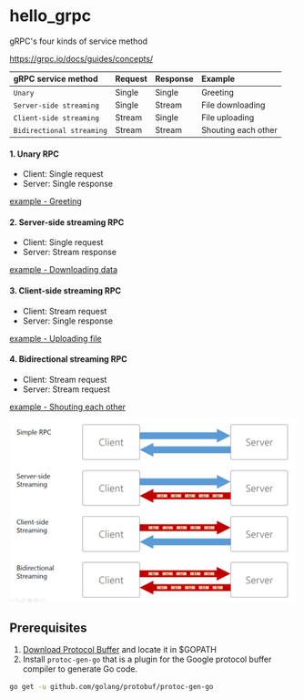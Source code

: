 # hello_grpc

gRPC's four kinds of service method

https://grpc.io/docs/guides/concepts/


|gRPC service method  | Request  | Response  |  Example |
|:---|:---|:---|:---|
| `Unary`| Single |  Single | Greeting|
| `Server-side streaming` | Single  | Stream  | File downloading|
| `Client-side streaming` | Stream  | Single  | File uploading|
| `Bidirectional streaming` | Stream | Stream  | Shouting each other|

#### 1. Unary RPC

- Client: Single request
- Server: Single response

[example - Greeting](greeting)


#### 2. Server-side streaming RPC

- Client: Single request
- Server: Stream response


[example - Downloading data](./download)

#### 3. Client-side streaming RPC

- Client: Stream request
- Server: Single response


[example - Uploading file](./upload)

#### 4. Bidirectional streaming RPC  

- Client: Stream request
- Server: Stream request

[example - Shouting each other](./referee)


![4 kinds of service method](4-kinds-of-service-method-2.png)


## Prerequisites

1) [Download Protocol Buffer](https://github.com/protocolbuffers/protobuf/releases) and locate it in $GOPATH
2) Install `protoc-gen-go` that is a plugin for the Google protocol buffer compiler to generate Go code.

```sh
go get -u github.com/golang/protobuf/protoc-gen-go
``` 
    
